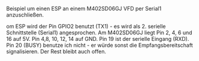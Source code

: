Beispiel um einen ESP an einem M402SD06GJ VFD per Serial1 anzuschließen.

om ESP wird der Pin GPIO2 benutzt (TX1) - es wird als 2. serielle Schnittstelle (Serial1) angesprochen.
Am M402SD06GJ liegt Pin 2, 4, 6 und 16 auf 5V. Pin 4,8, 10, 12, 14 auf GND.
Pin 19 ist der serielle Eingang (RXD). Pin 20 (BUSY) benutze ich nicht - er würde sonst die Empfangsbereitschaft signalisieren. Der Rest bleibt auch offen.
